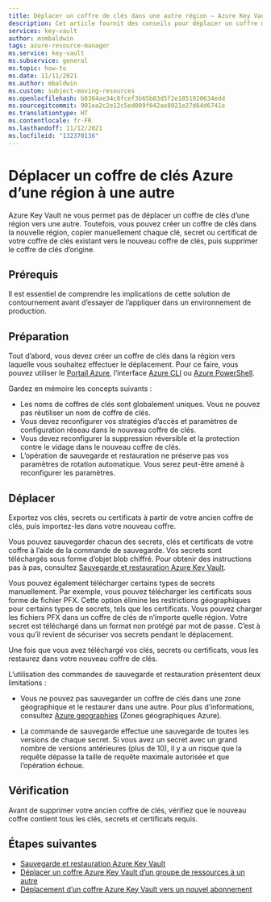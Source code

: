 ```yaml
---
title: Déplacer un coffre de clés dans une autre région – Azure Key Vault | Microsoft Docs
description: Cet article fournit des conseils pour déplacer un coffre de clés dans une autre région.
services: key-vault
author: msmbaldwin
tags: azure-resource-manager
ms.service: key-vault
ms.subservice: general
ms.topic: how-to
ms.date: 11/11/2021
ms.author: mbaldwin
ms.custom: subject-moving-resources
ms.openlocfilehash: b8364ae34c8fcef3b65b83d5f2e1851920634edd
ms.sourcegitcommit: 901ea2c2e12c5ed009f642ae8021e27d64d6741e
ms.translationtype: HT
ms.contentlocale: fr-FR
ms.lasthandoff: 11/12/2021
ms.locfileid: "132370136"
---
```

# <a name="move-an-azure-key-vault-across-regions"></a>Déplacer un coffre de clés Azure d’une région à une autre

Azure Key Vault ne vous permet pas de déplacer un coffre de clés d’une région vers une autre. Toutefois, vous pouvez créer un coffre de clés dans la nouvelle région, copier manuellement chaque clé, secret ou certificat de votre coffre de clés existant vers le nouveau coffre de clés, puis supprimer le coffre de clés d’origine.

## <a name="prerequisites"></a>Prérequis

Il est essentiel de comprendre les implications de cette solution de contournement avant d’essayer de l’appliquer dans un environnement de production.

## <a name="prepare"></a>Préparation

Tout d’abord, vous devez créer un coffre de clés dans la région vers laquelle vous souhaitez effectuer le déplacement. Pour ce faire, vous pouvez utiliser le [Portail Azure](quick-create-portal.md), l’interface [Azure CLI](quick-create-cli.md) ou [Azure PowerShell](quick-create-powershell.md).

Gardez en mémoire les concepts suivants :

* Les noms de coffres de clés sont globalement uniques. Vous ne pouvez pas réutiliser un nom de coffre de clés.
* Vous devez reconfigurer vos stratégies d’accès et paramètres de configuration réseau dans le nouveau coffre de clés.
* Vous devez reconfigurer la suppression réversible et la protection contre le vidage dans le nouveau coffre de clés.
* L’opération de sauvegarde et restauration ne préserve pas vos paramètres de rotation automatique. Vous serez peut-être amené à reconfigurer les paramètres.

## <a name="move"></a>Déplacer

Exportez vos clés, secrets ou certificats à partir de votre ancien coffre de clés, puis importez-les dans votre nouveau coffre. 

Vous pouvez sauvegarder chacun des secrets, clés et certificats de votre coffre à l’aide de la commande de sauvegarde. Vos secrets sont téléchargés sous forme d’objet blob chiffré.  Pour obtenir des instructions pas à pas, consultez [Sauvegarde et restauration Azure Key Vault](backup.md).

Vous pouvez également télécharger certains types de secrets manuellement. Par exemple, vous pouvez télécharger les certificats sous forme de fichier PFX. Cette option élimine les restrictions géographiques pour certains types de secrets, tels que les certificats. Vous pouvez charger les fichiers PFX dans un coffre de clés de n’importe quelle région. Votre secret est téléchargé dans un format non protégé par mot de passe. C’est à vous qu’il revient de sécuriser vos secrets pendant le déplacement.

Une fois que vous avez téléchargé vos clés, secrets ou certificats, vous les restaurez dans votre nouveau coffre de clés. 

L’utilisation des commandes de sauvegarde et restauration présentent deux limitations :

* Vous ne pouvez pas sauvegarder un coffre de clés dans une zone géographique et le restaurer dans une autre. Pour plus d’informations, consultez [Azure geographies](https://azure.microsoft.com/global-infrastructure/geographies/) (Zones géographiques Azure).

* La commande de sauvegarde effectue une sauvegarde de toutes les versions de chaque secret. Si vous avez un secret avec un grand nombre de versions antérieures (plus de 10), il y a un risque que la requête dépasse la taille de requête maximale autorisée et que l’opération échoue.

## <a name="verify"></a>Vérification

Avant de supprimer votre ancien coffre de clés, vérifiez que le nouveau coffre contient tous les clés, secrets et certificats requis. 


## <a name="next-steps"></a>Étapes suivantes

- [Sauvegarde et restauration Azure Key Vault](backup.md)
- [Déplacer un coffre Azure Key Vault d’un groupe de ressources à un autre](move-resourcegroup.md)
- [Déplacement d’un coffre Azure Key Vault vers un nouvel abonnement](move-subscription.md)